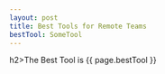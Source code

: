 ```yaml
---
layout: post
title: Best Tools for Remote Teams
bestTool: SomeTool
---
```


h2>The Best Tool is {{ page.bestTool }}</h2>
